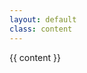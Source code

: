 ```yaml
---
layout: default
class: content
---
```


<x-book>
    <div class="hidden">
        <span slot="content"><article class="readable">{{ content }}</article></span>
        <span slot="left"><i class="icon fa fa-arrow-circle-left"></i></span>
        <span slot='right'><i class="icon fa fa-arrow-circle-right"></i></span>
    </div>
</x-book>
